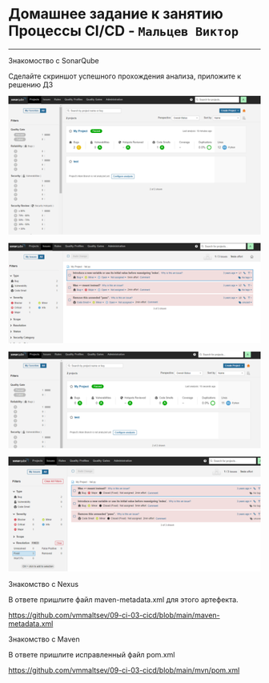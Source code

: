 # Домашнее задание к занятию Процессы CI/CD - `Мальцев Виктор`

---

Знакомоство с SonarQube

Сделайте скриншот успешного прохождения анализа, приложите к решению ДЗ

![alt text](https://github.com/vmmaltsev/screenshot/blob/main/Screenshot_43.png)

![alt text](https://github.com/vmmaltsev/screenshot/blob/main/Screenshot_44.png)

![alt text](https://github.com/vmmaltsev/screenshot/blob/main/Screenshot_45.png)

![alt text](https://github.com/vmmaltsev/screenshot/blob/main/Screenshot_46.png)

Знакомство с Nexus

В ответе пришлите файл maven-metadata.xml для этого артефекта.

https://github.com/vmmaltsev/09-ci-03-cicd/blob/main/maven-metadata.xml

Знакомство с Maven

В ответе пришлите исправленный файл pom.xml

https://github.com/vmmaltsev/09-ci-03-cicd/blob/main/mvn/pom.xml


